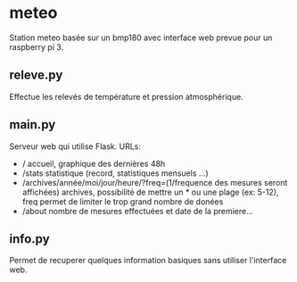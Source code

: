 # meteo
Station meteo basée sur un bmp180 avec interface web prevue pour un raspberry pi 3.

## releve.py
Effectue les relevés de température et pression atmosphérique.

## main.py
Serveur web qui utilise Flask.
URLs:
- / accueil, graphique des dernières 48h
- /stats statistique (record, statistiques mensuels ...)
- /archives/année/moi/jour/heure/?freq=(1/frequence des mesures seront affichées) archives, possibilité de mettre un * ou une plage (ex: 5-12), freq permet de limiter le trop grand nombre de donées
- /about nombre de mesures effectuées et date de la premiere...

## info.py
Permet de recuperer quelques information basiques sans utiliser l'interface web.
